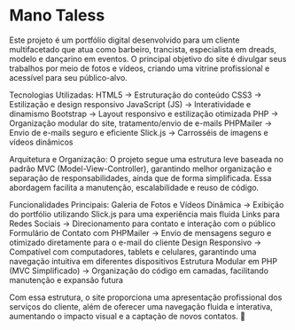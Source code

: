 # Mano Taless
Este projeto é um portfólio digital desenvolvido para um cliente multifacetado que atua como barbeiro, trancista, especialista em dreads, modelo e dançarino em eventos. O principal objetivo do site é divulgar seus trabalhos por meio de fotos e vídeos, criando uma vitrine profissional e acessível para seu público-alvo.

Tecnologias Utilizadas:
HTML5 → Estruturação do conteúdo
CSS3 → Estilização e design responsivo
JavaScript (JS) → Interatividade e dinamismo
Bootstrap → Layout responsivo e estilização otimizada
PHP → Organização modular do site, tratamento/envio de e-mails
PHPMailer → Envio de e-mails seguro e eficiente
Slick.js → Carrosséis de imagens e vídeos dinâmicos

Arquitetura e Organização:
O projeto segue uma estrutura leve baseada no padrão MVC (Model-View-Controller), garantindo melhor organização e separação de responsabilidades, ainda que de forma simplificada. Essa abordagem facilita a manutenção, escalabilidade e reuso de código.

Funcionalidades Principais:
 Galeria de Fotos e Vídeos Dinâmica → Exibição do portfólio utilizando Slick.js para uma experiência mais fluida
 Links para Redes Sociais → Direcionamento para contato e interação com o público
 Formulário de Contato com PHPMailer → Envio de mensagens seguro e otimizado diretamente para o e-mail do cliente
 Design Responsivo → Compatível com computadores, tablets e celulares, garantindo uma navegação intuitiva em diferentes dispositivos
 Estrutura Modular em PHP (MVC Simplificado) → Organização do código em camadas, facilitando manutenção e expansão futura

Com essa estrutura, o site proporciona uma apresentação profissional dos serviços do cliente, além de oferecer uma navegação fluida e interativa, aumentando o impacto visual e a captação de novos contatos. 🚀
